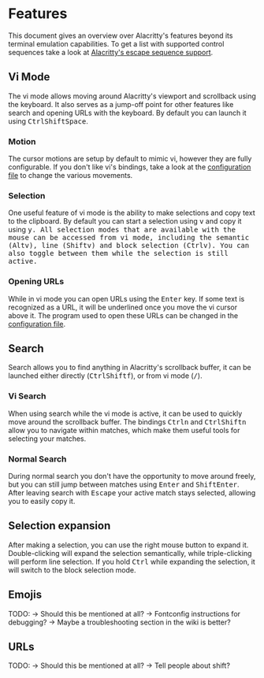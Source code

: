 # Features

This document gives an overview over Alacritty's features beyond its terminal emulation
capabilities. To get a list with supported control sequences take a look at [Alacritty's escape
sequence support](./escape_support.md).

## Vi Mode

The vi mode allows moving around Alacritty's viewport and scrollback using the keyboard. It also
serves as a jump-off point for other features like search and opening URLs with the keyboard. By
default you can launch it using <kbd>Ctrl</kbd><kbd>Shift</kbd><kbd>Space</kbd>.

### Motion

The cursor motions are setup by default to mimic vi, however they are fully configurable. If you
don't like vi's bindings, take a look at the [configuration file] to change the
various movements.

### Selection

One useful feature of vi mode is the ability to make selections and copy text to the clipboard. By
default you can start a selection using <kbd>v</kbd> and copy it using <kbd>y<kbd>. All selection
modes that are available with the mouse can be accessed from vi mode, including the semantic
(<kbd>Alt</kbd><kbd>v</kbd>), line (<kbd>Shift</kbd><kbd>v</kbd>) and block selection
(<kbd>Ctrl</kbd><kbd>v</kbd>). You can also toggle between them while the selection is still active.

### Opening URLs

While in vi mode you can open URLs using the <kbd>Enter</kbd> key. If some text is recognized as a
URL, it will be underlined once you move the vi cursor above it. The program used to open these URLs
can be changed in the [configuration file].

## Search

Search allows you to find anything in Alacritty's scrollback buffer, it can be launched either
directly (<kbd>Ctrl</kbd><kbd>Shift</kbd><kbd>f</kbd>), or from vi mode (<kbd>/</kbd>).

### Vi Search

When using search while the vi mode is active, it can be used to quickly move around the scrollback
buffer. The bindings <kbd>Ctrl</kbd><kbd>n</kbd> and <kbd>Ctrl</kbd><kbd>Shift</kbd><kbd>n</kbd>
allow you to navigate within matches, which make them useful tools for selecting your matches.

### Normal Search

During normal search you don't have the opportunity to move around freely, but you can still jump
between matches using <kbd>Enter</kbd> and <kbd>Shift</kbd><kbd>Enter</kbd>. After leaving search
with <kbd>Escape</kbd> your active match stays selected, allowing you to easily copy it.

## Selection expansion

After making a selection, you can use the right mouse button to expand it. Double-clicking will
expand the selection semantically, while triple-clicking will perform line selection. If you hold
<kbd>Ctrl</kbd> while expanding the selection, it will switch to the block selection mode.

## Emojis

TODO:
    -> Should this be mentioned at all?
    -> Fontconfig instructions for debugging?
    -> Maybe a troubleshooting section in the wiki is better?

## URLs

TODO:
    -> Should this be mentioned at all?
    -> Tell people about shift?

[configuration file]: ../alacritty.yml
